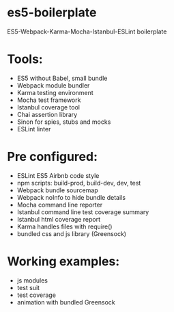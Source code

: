 # es5-boilerplate
ES5-Webpack-Karma-Mocha-Istanbul-ESLint boilerplate

# Tools:
* ES5 without Babel, small bundle
* Webpack module bundler
* Karma testing environment
* Mocha test framework
* Istanbul coverage tool
* Chai assertion library
* Sinon for spies, stubs and mocks
* ESLint linter

# Pre configured:
* ESLint ES5 Airbnb code style
* npm scripts: build-prod, build-dev, dev, test
* Webpack bundle sourcemap
* Webpack noInfo to hide bundle details
* Mocha command line reporter
* Istanbul command line test coverage summary
* Istanbul html coverage report
* Karma handles files with require()
* bundled css and js library (Greensock)

# Working examples:
* js modules
* test suit
* test coverage
* animation with bundled Greensock
